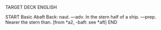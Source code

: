 TARGET DECK
ENGLISH

START
Basic
Abaft
Back: naut. —adv. In the stern half of a ship. —prep. Nearer the stern than. [from *a2, -baft: see *aft]
END
